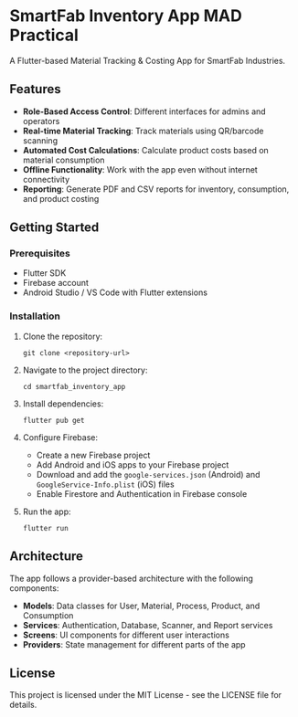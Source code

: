 # SmartFab Inventory App MAD Practical

A Flutter-based Material Tracking & Costing App for SmartFab Industries.

## Features

- **Role-Based Access Control**: Different interfaces for admins and operators
- **Real-time Material Tracking**: Track materials using QR/barcode scanning
- **Automated Cost Calculations**: Calculate product costs based on material consumption
- **Offline Functionality**: Work with the app even without internet connectivity
- **Reporting**: Generate PDF and CSV reports for inventory, consumption, and product costing

## Getting Started

### Prerequisites

- Flutter SDK
- Firebase account
- Android Studio / VS Code with Flutter extensions

### Installation

1. Clone the repository:
   ```
   git clone <repository-url>
   ```

2. Navigate to the project directory:
   ```
   cd smartfab_inventory_app
   ```

3. Install dependencies:
   ```
   flutter pub get
   ```

4. Configure Firebase:
   - Create a new Firebase project
   - Add Android and iOS apps to your Firebase project
   - Download and add the `google-services.json` (Android) and `GoogleService-Info.plist` (iOS) files
   - Enable Firestore and Authentication in Firebase console

5. Run the app:
   ```
   flutter run
   ```

## Architecture

The app follows a provider-based architecture with the following components:

- **Models**: Data classes for User, Material, Process, Product, and Consumption
- **Services**: Authentication, Database, Scanner, and Report services
- **Screens**: UI components for different user interactions
- **Providers**: State management for different parts of the app

## License

This project is licensed under the MIT License - see the LICENSE file for details. 
